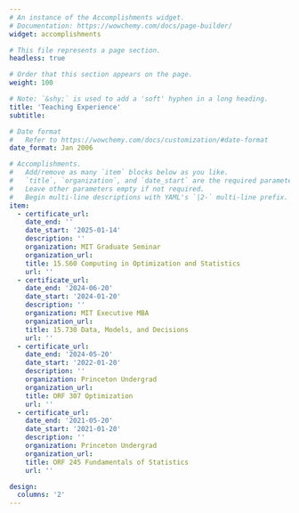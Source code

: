 ```yaml
---
# An instance of the Accomplishments widget.
# Documentation: https://wowchemy.com/docs/page-builder/
widget: accomplishments

# This file represents a page section.
headless: true

# Order that this section appears on the page.
weight: 100

# Note: `&shy;` is used to add a 'soft' hyphen in a long heading.
title: 'Teaching Experience'
subtitle:

# Date format
#   Refer to https://wowchemy.com/docs/customization/#date-format
date_format: Jan 2006

# Accomplishments.
#   Add/remove as many `item` blocks below as you like.
#   `title`, `organization`, and `date_start` are the required parameters.
#   Leave other parameters empty if not required.
#   Begin multi-line descriptions with YAML's `|2-` multi-line prefix.
item:
  - certificate_url: 
    date_end: ''
    date_start: '2025-01-14'
    description: ''
    organization: MIT Graduate Seminar
    organization_url: 
    title: 15.S60 Computing in Optimization and Statistics
    url: ''
  - certificate_url: 
    date_end: '2024-06-20'
    date_start: '2024-01-20'
    description: ''
    organization: MIT Executive MBA
    organization_url: 
    title: 15.730 Data, Models, and Decisions
    url: ''
  - certificate_url: 
    date_end: '2024-05-20'
    date_start: '2022-01-20'
    description: ''
    organization: Princeton Undergrad
    organization_url: 
    title: ORF 307 Optimization
    url: ''
  - certificate_url: 
    date_end: '2021-05-20'
    date_start: '2021-01-20'
    description: ''
    organization: Princeton Undergrad
    organization_url: 
    title: ORF 245 Fundamentals of Statistics
    url: ''

design:
  columns: '2'
---
```

